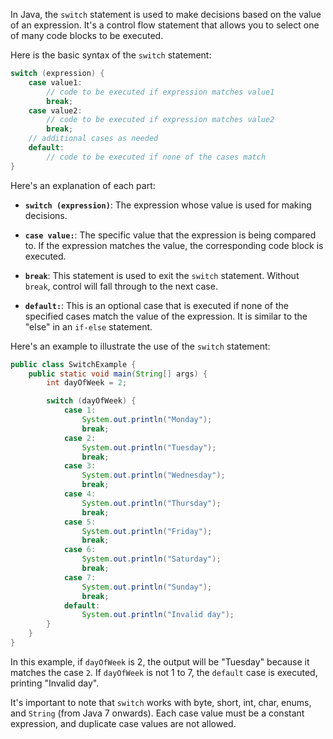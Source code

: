 In Java, the `switch` statement is used to make decisions based on the value of an expression. It's a control flow statement that allows you to select one of many code blocks to be executed.

Here is the basic syntax of the `switch` statement:

```java
switch (expression) {
    case value1:
        // code to be executed if expression matches value1
        break;
    case value2:
        // code to be executed if expression matches value2
        break;
    // additional cases as needed
    default:
        // code to be executed if none of the cases match
}
```

Here's an explanation of each part:

- **`switch (expression)`**: The expression whose value is used for making decisions.

- **`case value:`**: The specific value that the expression is being compared to. If the expression matches the value, the corresponding code block is executed.

- **`break`**: This statement is used to exit the `switch` statement. Without `break`, control will fall through to the next case.

- **`default:`**: This is an optional case that is executed if none of the specified cases match the value of the expression. It is similar to the "else" in an `if-else` statement.

Here's an example to illustrate the use of the `switch` statement:

```java
public class SwitchExample {
    public static void main(String[] args) {
        int dayOfWeek = 2;

        switch (dayOfWeek) {
            case 1:
                System.out.println("Monday");
                break;
            case 2:
                System.out.println("Tuesday");
                break;
            case 3:
                System.out.println("Wednesday");
                break;
            case 4:
                System.out.println("Thursday");
                break;
            case 5:
                System.out.println("Friday");
                break;
            case 6:
                System.out.println("Saturday");
                break;
            case 7:
                System.out.println("Sunday");
                break;
            default:
                System.out.println("Invalid day");
        }
    }
}
```

In this example, if `dayOfWeek` is 2, the output will be "Tuesday" because it matches the case `2`. If `dayOfWeek` is not 1 to 7, the `default` case is executed, printing "Invalid day".

It's important to note that `switch` works with byte, short, int, char, enums, and `String` (from Java 7 onwards). Each case value must be a constant expression, and duplicate case values are not allowed.